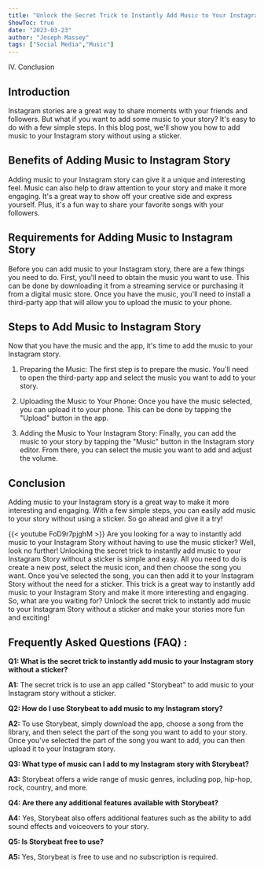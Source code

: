 ```yaml
---
title: "Unlock the Secret Trick to Instantly Add Music to Your Instagram Story Without a Sticker!"
ShowToc: true 
date: "2023-03-23"
author: "Joseph Massey" 
tags: ["Social Media","Music"]
---
```

IV. Conclusion

## Introduction

Instagram stories are a great way to share moments with your friends and followers. But what if you want to add some music to your story? It's easy to do with a few simple steps. In this blog post, we'll show you how to add music to your Instagram story without using a sticker. 

## Benefits of Adding Music to Instagram Story

Adding music to your Instagram story can give it a unique and interesting feel. Music can also help to draw attention to your story and make it more engaging. It's a great way to show off your creative side and express yourself. Plus, it's a fun way to share your favorite songs with your followers. 

## Requirements for Adding Music to Instagram Story

Before you can add music to your Instagram story, there are a few things you need to do. First, you'll need to obtain the music you want to use. This can be done by downloading it from a streaming service or purchasing it from a digital music store. Once you have the music, you'll need to install a third-party app that will allow you to upload the music to your phone. 

## Steps to Add Music to Instagram Story

Now that you have the music and the app, it's time to add the music to your Instagram story. 

1. Preparing the Music: The first step is to prepare the music. You'll need to open the third-party app and select the music you want to add to your story. 

2. Uploading the Music to Your Phone: Once you have the music selected, you can upload it to your phone. This can be done by tapping the "Upload" button in the app. 

3. Adding the Music to Your Instagram Story: Finally, you can add the music to your story by tapping the "Music" button in the Instagram story editor. From there, you can select the music you want to add and adjust the volume. 

## Conclusion

Adding music to your Instagram story is a great way to make it more interesting and engaging. With a few simple steps, you can easily add music to your story without using a sticker. So go ahead and give it a try!

{{< youtube FoD9r7pjghM >}} 
Are you looking for a way to instantly add music to your Instagram Story without having to use the music sticker? Well, look no further! Unlocking the secret trick to instantly add music to your Instagram Story without a sticker is simple and easy. All you need to do is create a new post, select the music icon, and then choose the song you want. Once you’ve selected the song, you can then add it to your Instagram Story without the need for a sticker. This trick is a great way to instantly add music to your Instagram Story and make it more interesting and engaging. So, what are you waiting for? Unlock the secret trick to instantly add music to your Instagram Story without a sticker and make your stories more fun and exciting!

## Frequently Asked Questions (FAQ) :
**Q1: What is the secret trick to instantly add music to your Instagram story without a sticker?**

**A1:** The secret trick is to use an app called "Storybeat" to add music to your Instagram story without a sticker.

**Q2: How do I use Storybeat to add music to my Instagram story?**

**A2:** To use Storybeat, simply download the app, choose a song from the library, and then select the part of the song you want to add to your story. Once you've selected the part of the song you want to add, you can then upload it to your Instagram story. 

**Q3: What type of music can I add to my Instagram story with Storybeat?**

**A3:** Storybeat offers a wide range of music genres, including pop, hip-hop, rock, country, and more. 

**Q4: Are there any additional features available with Storybeat?**

**A4:** Yes, Storybeat also offers additional features such as the ability to add sound effects and voiceovers to your story. 

**Q5: Is Storybeat free to use?**

**A5:** Yes, Storybeat is free to use and no subscription is required.




